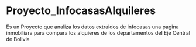 # Proyecto_InfocasasAlquileres
Es un Proyecto que analiza los datos extraidos de infocasas una pagina inmobiliara para compara los alquieres de los departamentos del Eje Central de Bolivia
